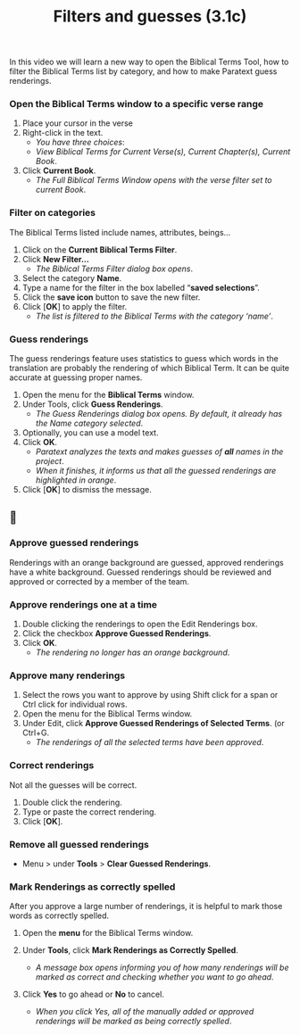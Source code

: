 ﻿---
title: Filters and guesses (3.1c)
---
In this video we will learn a new way to open the Biblical Terms Tool, how to filter the Biblical Terms list by category, and how to make Paratext guess renderings.

### Open the Biblical Terms window to a specific verse range

1.  Place your cursor in the verse
1.  Right-click in the text.
    -  *You have three choices*:
    -  *View Biblical Terms for Current Verse(s), Current Chapter(s), Current Book*.
1.  Click **Current Book**.
    -  *The Full Biblical Terms Window opens with the verse filter set to current Book*.

### Filter on categories

The Biblical Terms listed include names, attributes, beings…

1.  Click on the **Current Biblical Terms Filter**.
1.  Click **New Filter…**  
    -  *The Biblical Terms Filter dialog box opens*.
1.  Select the category **Name**.
1.  Type a name for the filter in the box labelled “**saved selections**”.
1.  Click the **save icon** button to save the new filter.
1.  Click [**OK**] to apply the filter.  
    -  *The list is filtered to the Biblical Terms with the category ‘name’*.

### Guess renderings

The guess renderings feature uses statistics to guess which words in the translation are probably the rendering of which Biblical Term. It can be quite accurate at guessing proper names.

1.  Open the menu for the **Biblical Terms** window.
1.  Under Tools, click **Guess Renderings**.  
    -  *The Guess Renderings dialog box opens. By default, it already has the Name category selected*.
1.  Optionally, you can use a model text.
1.  Click **OK**.
    -  *Paratext analyzes the texts and makes guesses of **all** names in the project*.  
    -  *When it finishes, it informs us that all the guessed renderings are highlighted in orange*.
1.  Click [**OK**] to dismiss the message.

## :page_facing_up:

### Approve guessed renderings

Renderings with an orange background are guessed, approved renderings have a white background. Guessed renderings should be reviewed and approved or corrected by a member of the team.

### Approve renderings one at a time

1.  Double clicking the renderings to open the Edit Renderings box.
1.  Click the checkbox **Approve Guessed Renderings**.
1.  Click **OK**.
    -  *The rendering no longer has an orange background*.

### Approve many renderings

1.  Select the rows you want to approve by using Shift click for a span or Ctrl click for individual rows.
1.  Open the menu for the Biblical Terms window.
1.  Under Edit, click **Approve Guessed Renderings of Selected Terms**. (or Ctrl+G.
    -  *The renderings of all the selected terms have been approved*.

### Correct renderings

Not all the guesses will be correct.

1.  Double click the rendering.
1.  Type or paste the correct rendering.
1.  Click [**OK**].

### Remove all guessed renderings

-  Menu \> under **Tools** \> **Clear Guessed Renderings**.

### Mark Renderings as correctly spelled

After you approve a large number of renderings, it is helpful to mark those words as correctly spelled.

1.  Open the **menu** for the Biblical Terms window.
1.  Under **Tools**, click **Mark Renderings as Correctly Spelled**.
    -  *A message box opens informing you of how many renderings will be marked as correct and checking whether you want to go ahead*.

1.  Click **Yes** to go ahead or **No** to cancel.
    -  *When you click Yes, all of the manually added or approved renderings will be marked as being correctly spelled*.
